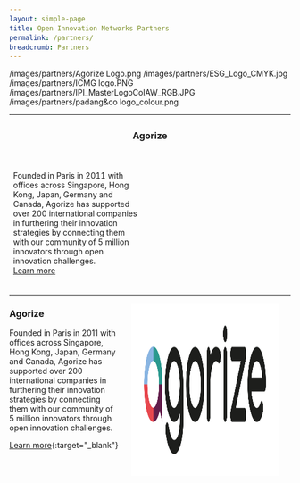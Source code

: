 ```yaml
---
layout: simple-page
title: Open Innovation Networks Partners
permalink: /partners/
breadcrumb: Partners
---
```

/images/partners/Agorize Logo.png
/images/partners/ESG_Logo_CMYK.jpg
/images/partners/ICMG logo.PNG
/images/partners/IPI_MasterLogoColAW_RGB.JPG
/images/partners/padang&co logo_colour.png

<table style="width:100%">
  <tr>
    <th colspan="2"><h3>Agorize</h3></th>
  </tr>
  <tr>
    <td>Founded in Paris in 2011 with offices across Singapore, Hong Kong, Japan, Germany and Canada, Agorize has supported over 200 international companies in furthering their innovation strategies by connecting them with our community of 5 million innovators through open innovation challenges.<br><a href="https://www.agorize.com/en" target="_blank">Learn more</a></td>
    <td style="width:250px; height:250px; text-align:center><img src="/images/partners/Agorize Logo.png" alt="1"></td>
  </tr>
</table>
                                                                                                                
                                                                                                                
<p><img src="/images/partners/Agorize Logo.png" alt="1" style="float:right;width:266px;height:310px;margin:0px 20px"></p>
<h3>Agorize</h3>

Founded in Paris in 2011 with offices across Singapore, Hong Kong, Japan, Germany and Canada, Agorize has supported over 200 international companies in furthering their innovation strategies by connecting them with our community of 5 million innovators through open innovation challenges.

[Learn more](https://www.agorize.com/en){:target="_blank"}
